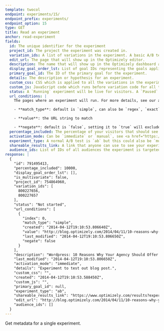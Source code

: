 ```yaml
---
template: twocol
endpoint: experiments/15/
endpoint_prefix: experiments/
endpoint_option: 15
type: GET
title: Read an experiment
anchor: read-experiment
fields:
  id: The unique identifier for the experiment
  project_id: The project the experiment was created in.
  variation_ids: A list of variations in the experiment. A basic A/B test has two variations.
  edit_url: The page that will show up in the Optimizely editor.
  description: The name that will show up in the Optimizely dashboard and editor.
  display_goal_order_lst: List of goal IDs representing the goals applicable to the experiment.
  primary_goal_id: The ID of the primary goal for the experiment.
  details: The description or hypothesis for an experiment.
  custom_css: CSS which is applied to all the variations in the experiment, including the Original. Learn more [here](https://help.optimizely.com/hc/en-us/articles/200039855#experiment_css).
  custom_js: JavaScript code which runs before variation code for all the variations in the experiment, including the Original. Learn more [here](https://help.optimizely.com/hc/en-us/articles/200039855#experiment_javascript).
  status: A `Running` experiment will be live for visitors. A `Paused` or `Not started` experiment will not. `Archived` experiments will be hidden in Optimizely.
  url_conditions: |
    The pages where an experiment will run. For more details, see our article on <a href="https://help.optimizely.com/hc/en-us/articles/200040835-URL-Targeting" target="_blank">URL Targeting</a>. This property is now editable through the API. URL conditions are objects with these properties:

    - **match_type**: default is `simple`, can also be `regex`, `exact`, or `substring`

    - **value**: the URL string to match

    - **negate**: default is `false`, setting it to `true` will exclude the URL
  percentage_included: The percentage of your visitors that should see the experiment, measured in basis points. 100 basis points = 1% traffic.
  activation_mode: Can be `immediate` or `manual`, see <a href="https://help.optimizely.com/hc/en-us/articles/200039765-Activation-Mode" target="_blank">Activation Mode</a>.
  experiment_type: A normal A/B test is `ab` but this could also be `multivariate` or `multipage`. See <a href="https://help.optimizely.com/hc/en-us/articles/200039785-Experiment-Type-Overview" target="_blank">Experiment Type Overview</a>.
  shareable_results_link: A link that anyone can use to see your experiment's results, whether or not they're logged into Optimizely.
  audience_ids: List of IDs of all audiences the experiment is targeted at.
response: |
  {
    "id": 791495413,
    "percentage_included": 10000,
    "display_goal_order_lst": [],
    "is_multivariate": false,
    "project_id": 754864960,
    "variation_ids": [
      800227656,
      800227657
    ],
    "status": "Not started",
    "url_conditions": [
      {
        "index": 0,
        "match_type": "simple",
        "created": "2014-04-12T19:10:53.806640Z",
        "value": "http://blog.optimizely.com/2014/04/11/10-reasons-why-your-agency-should-offer-optimization/",
        "last_modified": "2014-04-12T19:10:53.806650Z",
        "negate": false
      }
    ],
    "description": "Wordpress: 10 Reasons Why Your Agency Should Offer Optimization ",
    "last_modified": "2014-04-12T19:10:53.806650Z",
    "activation_mode": "immediate",
    "details": "Experiment to test out blog post.",
    "custom_css": "",
    "created": "2014-04-12T19:10:53.588450Z",
    "custom_js": "",
    "primary_goal_id": null,
    "experiment_type": "ab",
    "shareable_results_link": "https://www.optimizely.com/results?experiment_id=791495413&token=fh3lk2hrlk",
    "edit_url": "http://blog.optimizely.com/2014/04/11/10-reasons-why-your-agency-should-offer-optimization/",
    "audience_ids": []
  }
---
```


Get metadata for a single experiment.
